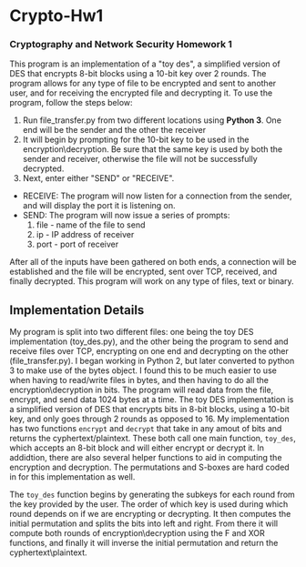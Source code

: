 # Crypto-Hw1
### Cryptography and Network Security Homework 1

This program is an implementation of a "toy des", a simplified version of DES that encrypts 8-bit blocks using a 10-bit key over
2 rounds. The program allows for any type of file to be encrypted and sent to another user, and for receiving the 
encrypted file and decrypting it.  To use the program, follow the steps below:
1. Run file_transfer.py from two different locations using **Python 3**. One end will be the sender and the other the receiver
2. It will begin by prompting for the 10-bit key to be used in the encryption\decryption. Be sure that
the same key is used by both the sender and receiver, otherwise the file will not be successfully decrypted.
3. Next, enter either "SEND" or "RECEIVE".
  + RECEIVE: The program will now listen for a connection from the sender, and will display the port it is listening on.
  +	SEND: The program will now issue a series of prompts:
    1. file - name of the file to send
    2. ip - IP address of receiver
    3. port - port of receiver

After all of the inputs have been gathered on both ends, a connection will be established and the file will be encrypted, sent over
TCP, received, and finally decrypted. This program will work on any type of files, text or binary.

## Implementation Details
My program is split into two different files: one being the toy DES implementation (toy_des.py), and the other being the program to
send and receive files over TCP, encrypting on one end and decrypting on the other (file_transfer.py).  I began working in Python 2, but later converted
to python 3 to make use of the bytes object.  I found this to be much easier to use when having to read/write files in bytes, and then
having to do all the encryption\decryption in bits.  The program will read data from the file, encrypt, and send data 1024 bytes at a time. The toy DES implementation is a simplified version of DES that encrypts bits in 8-bit blocks, using a 10-bit key, and only goes through 2
rounds as opposed to 16. My implementation has two functions `encrypt` and `decrypt` that take in any amout of bits and returns the
cyphertext/plaintext.  These both call one main function, `toy_des`, which accepts an 8-bit block and will either encrypt or decrypt it. In addidtion, there are also several helper functions to aid in computing the encryption and decryption. The permutations and S-boxes are
hard coded in for this implementation as well.

The `toy_des` function begins by generating the subkeys for each round from the key provided by the user.  The order of which key is used
during which round depends on if we are encrypting or decrypting.  It then computes the initial permutation and splits the bits into left 
and right.  From there it will compute both rounds of encryption\decryption using the F and XOR functions, and finally it will inverse
the initial permutation and return the cyphertext\plaintext.